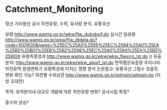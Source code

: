 # Catchment_Monitoring

정선 가리왕산 공사
하천유량, 수위, 유사량 분석, 유황곡선

유량 http://www.wamis.go.kr/wkw/flw_dubobsif.do
실시간 일유량 http://www.wamis.go.kr/wkw/flw_dtdata.do?code=1001630&name=%25EC%25A0%2595%25EC%2584%25A0%25EA%25B5%25B0(%25EB%2582%2598%25EC%25A0%2584%25EA%25B5%2590)#
유량측정성과 http://www.wamis.go.kr/wkw/wkw_flwsrrs_lst.do ()
유출분석: http://www.wamis.go.kr/wkw/wkw_abgrf_lst.do 면적평균유출량
우리나라 하천유역 환경변화가 유황특성에 미치는 영향 분석 논문참고: 유황곡선 그릴수 있을듯. 변화 확인 가능?
하천별 수위상관 http://www.wamis.go.kr/wlmain/wlmain.do (지방 오대천)

목적: 유역분지내 대규모 개발에 따른 하천유량 변화?
공사시점 특정?

홍수위 상승?
